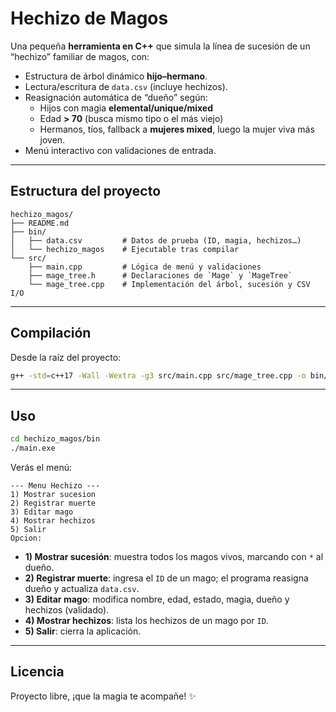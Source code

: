 # Hechizo de Magos

Una pequeña **herramienta en C++** que simula la línea de sucesión de un “hechizo” familiar de magos, con:

- Estructura de árbol dinámico **hijo–hermano**.  
- Lectura/escritura de `data.csv` (incluye hechizos).  
- Reasignación automática de “dueño” según:
  - Hijos con magia **elemental/unique/mixed**  
  - Edad **> 70** (busca mismo tipo o el más viejo)  
  - Hermanos, tíos, fallback a **mujeres mixed**, luego la mujer viva más joven.  
- Menú interactivo con validaciones de entrada.

---

## Estructura del proyecto

```
hechizo_magos/
├── README.md
├── bin/
│   ├── data.csv         # Datos de prueba (ID, magia, hechizos…)
│   └── hechizo_magos    # Ejecutable tras compilar
└── src/
    ├── main.cpp         # Lógica de menú y validaciones
    ├── mage_tree.h      # Declaraciones de `Mage` y `MageTree`
    └── mage_tree.cpp    # Implementación del árbol, sucesión y CSV I/O
```

---

## Compilación

Desde la raíz del proyecto:

```bash
g++ -std=c++17 -Wall -Wextra -g3 src/main.cpp src/mage_tree.cpp -o bin/main.exe
```

---

## Uso

```bash
cd hechizo_magos/bin
./main.exe
```

Verás el menú:

```
--- Menu Hechizo ---
1) Mostrar sucesion
2) Registrar muerte
3) Editar mago
4) Mostrar hechizos
5) Salir
Opcion: 
```

- **1) Mostrar sucesión**: muestra todos los magos vivos, marcando con `*` al dueño.  
- **2) Registrar muerte**: ingresa el `ID` de un mago; el programa reasigna dueño y actualiza `data.csv`.  
- **3) Editar mago**: modifica nombre, edad, estado, magia, dueño y hechizos (validado).  
- **4) Mostrar hechizos**: lista los hechizos de un mago por `ID`.  
- **5) Salir**: cierra la aplicación.

---

## Licencia

Proyecto libre, ¡que la magia te acompañe! ✨